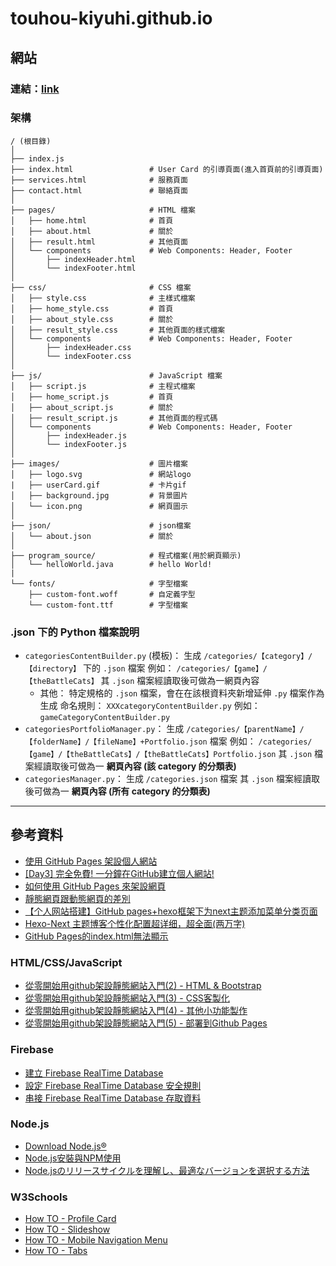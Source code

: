 # touhou-kiyuhi.github.io
## 網站
### 連結：[link](https://touhou-kiyuhi.github.io/)
### 架構
```
/ (根目錄)
│
├── index.js
├── index.html                 # User Card 的引導頁面(進入首頁前的引導頁面)
├── services.html              # 服務頁面
├── contact.html               # 聯絡頁面
│
├── pages/                     # HTML 檔案
│   ├── home.html              # 首頁
│   ├── about.html             # 關於
│   ├── result.html            # 其他頁面
│   └── components             # Web Components: Header, Footer
│       ├── indexHeader.html    
│       └── indexFooter.html  
│
├── css/                       # CSS 檔案
│   ├── style.css              # 主樣式檔案
│   ├── home_style.css         # 首頁
│   ├── about_style.css        # 關於
│   ├── result_style.css       # 其他頁面的樣式檔案
│   └── components             # Web Components: Header, Footer
│       ├── indexHeader.css    
│       └── indexFooter.css    
│
├── js/                        # JavaScript 檔案
│   ├── script.js              # 主程式檔案
│   ├── home_script.js         # 首頁
│   ├── about_script.js        # 關於
│   ├── result_script.js       # 其他頁面的程式碼
│   └── components             # Web Components: Header, Footer
│       ├── indexHeader.js    
│       └── indexFooter.js    
│
├── images/                    # 圖片檔案
│   ├── logo.svg               # 網站logo
|   ├── userCard.gif           # 卡片gif
│   ├── background.jpg         # 背景圖片
│   └── icon.png               # 網頁圖示
│
├── json/                      # json檔案
│   └── about.json             # 關於
│
├── program_source/            # 程式檔案(用於網頁顯示)
│   └── helloWorld.java        # hello World!
|
└── fonts/                     # 字型檔案
    ├── custom-font.woff       # 自定義字型
    └── custom-font.ttf        # 字型檔案
```
### .json 下的 Python 檔案說明
* `categoriesContentBuilder.py` (模板)：
    生成 `/categories/【category】/【directory】` 下的 `.json` 檔案
    例如： `/categories/【game】/【theBattleCats】`
    其 `.json` 檔案經讀取後可做為一網頁內容
    * 其他：
        特定規格的 `.json` 檔案，會在在該根資料夾新增延伸 `.py` 檔案作為生成
        命名規則： `XXXcategoryContentBuilder.py`
        例如：`gameCategoryContentBuilder.py`
* `categoriesPortfolioManager.py`：
    生成 `/categories/【parentName】/【folderName】/【fileName】+Portfolio.json` 檔案
    例如： `/categories/【game】/【theBattleCats】/【theBattleCats】Portfolio.json`
    其 `.json` 檔案經讀取後可做為一 **網頁內容 (該 category 的分類表)**
* `categoriesManager.py`：
    生成 `/categories.json` 檔案
    其 `.json` 檔案經讀取後可做為一 **網頁內容 (所有 category 的分類表)**
---
## 參考資料
* [使用 GitHub Pages 架設個人網站](https://hackmd.io/@flagmaker/BkvQphP65)
* [[Day3] 完全免費! 一分鐘在GitHub建立個人網站!](https://ithelp.ithome.com.tw/articles/10259505)
* [如何使用 GitHub Pages 來架設網頁](https://lawrencechuang760223.medium.com/%E5%A6%82%E4%BD%95%E4%BD%BF%E7%94%A8-github-pages-%E4%BE%86%E6%9E%B6%E8%A8%AD%E7%B6%B2%E9%A0%81-662a089f4e4)
* [靜態網頁跟動態網頁的差別](https://eugene87222.github.io/2017/10/07/20171007-build-own-website/)
* [【个人网站搭建】GitHub pages+hexo框架下为next主题添加菜单分类页面](https://blog.csdn.net/wangqingchuan92/article/details/111933517)
* [Hexo-Next 主题博客个性化配置超详细，超全面(两万字)](https://blog.csdn.net/as480133937/article/details/100138838)
* [GitHub Pages的index.html無法顯示](https://siongui.github.io/zh/2017/03/13/github-pages-index-html-not-working/)
### HTML/CSS/JavaScript
* [從零開始用github架設靜態網站入門(2) - HTML & Bootstrap](https://ithelp.ithome.com.tw/articles/10257535)
* [從零開始用github架設靜態網站入門(3) - CSS客製化](https://ithelp.ithome.com.tw/articles/10257578)
* [從零開始用github架設靜態網站入門(4) - 其他小功能製作](https://ithelp.ithome.com.tw/articles/10257581)
* [從零開始用github架設靜態網站入門(5) - 部署到Github Pages](https://ithelp.ithome.com.tw/articles/10257673)
### Firebase
* [建立 Firebase RealTime Database](https://steam.oxxostudio.tw/category/python/example/firebase-1.html)
* [設定 Firebase RealTime Database 安全規則](https://steam.oxxostudio.tw/category/python/example/firebase-2.html)
* [串接 Firebase RealTime Database 存取資料](https://steam.oxxostudio.tw/category/python/example/firebase-3.html)
### Node.js
* [Download Node.js®](https://nodejs.org/en/download/)
* [Node.js安裝與NPM使用](https://easonwang.gitbook.io/class)
* [Node.jsのリリースサイクルを理解し、最適なバージョンを選択する方法](https://dev.classmethod.jp/articles/nodejs-release-choice/)
### W3Schools
* [How TO - Profile Card](https://www.w3schools.com/howto/howto_css_profile_card.asp)
* [How TO - Slideshow](https://www.w3schools.com/howto/howto_js_slideshow.asp)
* [How TO - Mobile Navigation Menu](https://www.w3schools.com/howto/howto_js_mobile_navbar.asp)
* [How TO - Tabs](https://www.w3schools.com/howto/howto_js_tabs.asp)